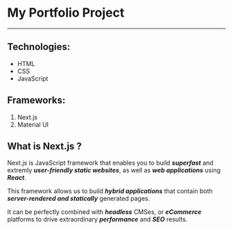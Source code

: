 # My Portfolio Project

---

## Technologies:

- HTML
- CSS
- JavaScript

## Frameworks:

1. Next.js
2. Material UI

## What is Next.js ?

Next.js is JavaScript framework that enables you to build **_superfast_** and extremly **_user-friendly static websites_**, as well as **_web applications_** using **_React_**.

This framework allows us to build **_hybrid applications_** that contain both **_server-rendered and statically_** generated pages.

It can be perfectly combined with **_headless_** CMSes, or **_eCommerce_** platforms to drive extraordinary **_performance_** and **_SEO_** results.
